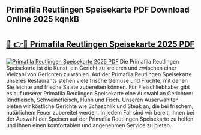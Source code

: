 ## Primafila Reutlingen Speisekarte PDF Download Online 2025 kqnkB

# <h2><a href="http://gc8hgg.nevu.top/?p=Primafila+Reutlingen+Speisekarte">🔗 👉🔴 Primafila Reutlingen Speisekarte 2025 PDF</a></h2>

[![Primafila Reutlingen Speisekarte 2025 PDF](https://i.imgur.com/dBaPXMq.png)](http://gc8hgg.nevu.top/?p=Primafila+Reutlingen+Speisekarte)
Die Primafila Reutlingen Speisekarte ist die Kunst, ein Gericht zu kreieren und zwischen einer Vielzahl von Gerichten zu wählen. Auf der Primafila Reutlingen Speisekarte unseres Restaurants stehen viele frische Gemüse und Früchte, mit denen Sie leichte und frische Salate zubereiten können. Für Fleischliebhaber gibt es auf unserer Primafila Reutlingen Speisekarte eine Auswahl an Gerichten: Rindfleisch, Schweinefleisch, Huhn und Fisch. Unseren Auserwählten bieten wir köstliche Gerichte wie Schaschlik und Steak an, die bei frischem, natürlichem Feuer zubereitet werden. In jedem Fall sind wir bereit, Ihnen bei der Auswahl der Speisen auf der Primafila Reutlingen Speisekarte zu helfen und Ihnen einen komfortablen und angenehmen Service zu bieten.
